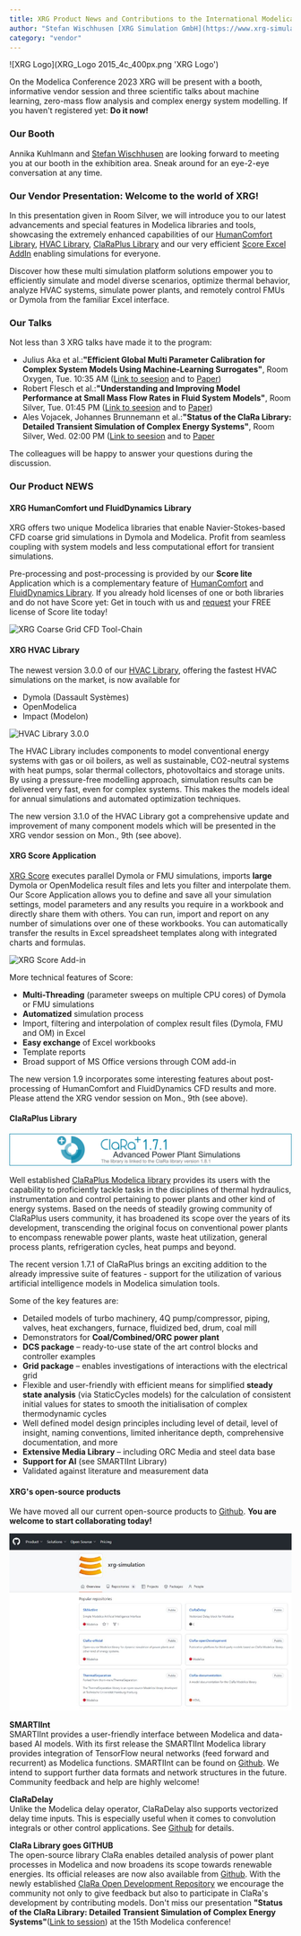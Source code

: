 ```yaml
---
title: XRG Product News and Contributions to the International Modelica Conference 2023
author: "Stefan Wischhusen [XRG Simulation GmbH](https://www.xrg-simulation.de/en)"
category: "vendor"
---
```


![XRG Logo](XRG_Logo 2015_4c_400px.png 'XRG Logo')

On the Modelica Conference 2023 XRG will be present with a booth, informative vendor session and three scientific talks about machine learning, zero-mass flow analysis and complex energy system modelling. If you haven't registered yet: **Do it now!**

### Our Booth

Annika Kuhlmann and [Stefan Wischhusen](mailto:wischhusen@xrg-simulation.de?subject=Meeting%20request) are looking forward to meeting you at our booth in the exhibition area. Sneak around for an eye-2-eye conversation at any time.

### Our Vendor Presentation: Welcome to the world of XRG!

In this presentation given in Room Silver, we will introduce you to our latest advancements and special features in Modelica libraries and tools, showcasing the extremely enhanced capabilities of our [HumanComfort Library](https://www.xrg-simulation.de/en/products/xrg-library/humancomfort), [HVAC Library](https://www.xrg-simulation.de/index.php/en/products/xrg-library/xrg-hvac-library), [ClaRaPlus Library](https://www.claralib.com/index.php?lang=en) and our very efficient [Score Excel AddIn](https://www.xrg-simulation.de/index.php/en/products/applications/score) enabling simulations for everyone.

Discover how these multi simulation platform solutions empower you to efficiently simulate and model diverse scenarios, optimize thermal behavior, analyze HVAC systems, simulate power plants, and remotely control FMUs or Dymola from the familiar Excel interface. 

### Our Talks

Not less than 3 XRG talks have made it to the program:

 - Julius Aka et al.:**"Efficient Global Multi Parameter Calibration for Complex System Models Using Machine-Learning Surrogates"**, Room Oxygen, Tue. 10:35 AM ([Link to seesion](https://www.conftool.com/modelica2023/index.php?page=browseSessions&form_session=19) and to [Paper](https://www.conftool.com/modelica2023/index.php/Aka-Efficient_Global_Multi_Parameter_Calibration_for_Complex_System_Models_Using_Machine-Learning_a.pdf?page=downloadPaper&filename=Aka-Efficient_Global_Multi_Parameter_Calibration_for_Complex_System_Models_Using_Machine-Learning_a.pdf&form_id=176&form_version=final))
 - Robert Flesch et al.:**"Understanding and Improving Model Performance at Small Mass Flow Rates in Fluid System Models"**, Room Silver, Tue. 01:45 PM ([Link to seesion](https://www.conftool.com/modelica2023/index.php?page=browseSessions&form_session=23) and to [Paper](https://www.conftool.com/modelica2023/index.php/Flesch-Understanding_and_Improving_Model_Performance_at_Small_Mass_Flow_Rates-161_a.pdf?page=downloadPaper&filename=Flesch-Understanding_and_Improving_Model_Performance_at_Small_Mass_Flow_Rates-161_a.pdf&form_id=161&form_version=final))
 - Ales Vojacek, Johannes Brunnemann et al.:**"Status of the ClaRa Library: Detailed Transient Simulation of Complex Energy Systems"**, Room Silver, Wed. 02:00 PM ([Link to seesion](https://www.conftool.com/modelica2023/index.php?page=browseSessions&form_session=45) and to [Paper](https://www.conftool.com/modelica2023/index.php/Vojacek-Status_of_the_ClaRa_Library-143_a.pdf?page=downloadPaper&filename=Vojacek-Status_of_the_ClaRa_Library-143_a.pdf&form_id=143&form_version=final)
 
The colleagues will be happy to answer your questions during the discussion.

### Our Product NEWS
#### XRG HumanComfort und FluidDynamics Library

XRG offers two unique Modelica libraries that enable Navier-Stokes-based CFD coarse grid simulations in Dymola and Modelica. Profit from seamless coupling with system models and less computational effort for transient simulations.

Pre-processing and post-processing is provided by our **Score lite** Application which is a complementary feature of [HumanComfort](https://www.xrg-simulation.de/en/products/xrg-library/humancomfort) and [FluidDynamics Library](https://www.xrg-simulation.de/index.php/en/products/xrg-library/fluiddynamics). If you already hold licenses of one or both libraries and do not have Score yet: Get in touch with us and [request](mailto:humancomfort@xrg-simulation.de?subject=Request%20for%20Score%20lite) your FREE license of Score lite today!

 ![XRG Coarse Grid CFD Tool-Chain](https://www.xrg-simulation.de/sites/default/files/inline-images/ScoreLite900.png 'XRG Coarse Grid Tool-Chain using FREE Score lite')

#### XRG HVAC Library

The newest version 3.0.0 of our [HVAC Library](https://www.xrg-simulation.de/en/products/xrg-library/xrg-hvac-library), offering the fastest HVAC simulations on the market, is now available for 

 - Dymola (Dassault Systèmes)
 - OpenModelica
 - Impact (Modelon)
 
 ![HVAC Library 3.0.0](https://www.xrg-simulation.de/sites/default/files/styles/max_2600x2600/public/2023-07/HVAC_scope.jpg?itok=g6h3EmDq 'HVAC Library 3.0.0 offers multi-tool support')

The HVAC Library includes components to model conventional energy systems with gas or oil boilers, as well as sustainable, CO2-neutral systems with heat pumps, solar thermal collectors, photovoltaics and storage units. 
By using a pressure-free modelling approach, simulation results can be delivered very fast, even for complex systems. This makes the models ideal for annual simulations and automated optimization techniques.

The new version 3.1.0 of the HVAC Library got a comprehensive update and improvement of many component models which will be presented in the XRG vendor session on Mon., 9th (see above).

#### XRG Score Application

[XRG Score](https://www.xrg-simulation.de/en/products/applications/score) executes parallel Dymola or FMU simulations, imports **large** Dymola or OpenModelica result files and lets you filter and interpolate them. Our Score Application allows you to define and save all your simulation settings, model parameters and any results you require in a workbook and directly share them with others. You can run, import and report on any number of simulations over one of these workbooks. You can automatically transfer the results in Excel spreadsheet templates along with integrated charts and formulas.

 ![XRG Score Add-in](https://www.xrg-simulation.de/sites/default/files/2018-05/XRG-Grafik-Score-Kompatibilitaet-e-20180514.png 'XRG Score interaction with Excel and Dymola or FMU')

More technical features of Score:
  - **Multi-Threading** (parameter sweeps on multiple CPU cores) of Dymola or FMU simulations
  - **Automatized** simulation process
  - Import, filtering and interpolation of complex result files (Dymola, FMU and OM) in Excel
  - **Easy exchange** of Excel workbooks
  - Template reports
  - Broad support of MS Office versions through COM add-in
  
The new version 1.9 incorporates some interesting features about post-processing of HumanComfort and FluidDynamics CFD results and more. Please attend the XRG vendor session on Mon., 9th (see above).

#### ClaRaPlus Library

 ![ClarRa 1.7.1](ClaRaPlusInfoHeader171.png 'Advanced power plant simulation')

Well established [ClaRaPlus Modelica library](https://www.claralib.com/index.php?lang=en) provides its users with the capability to proficiently tackle tasks in the disciplines of thermal hydraulics, instrumentation and control pertaining to power plants and other kind of energy systems. Based on the needs of steadily growing community of ClaRaPlus users community, it has broadened its scope over the years of its development, transcending the original focus on conventional power plants to encompass renewable power plants, waste heat utilization, general process plants, refrigeration cycles, heat pumps and beyond.

The recent version 1.7.1 of ClaRaPlus brings an exciting addition to the already impressive suite of features - support for the utilization of various artificial intelligence models in Modelica simulation tools.

Some of the key features are:
- Detailed models of turbo machinery, 4Q pump/compressor, piping, valves, heat exchangers, furnace, fluidized bed, drum, coal mill
- Demonstrators for **Coal/Combined/ORC power plant**
- **DCS package** – ready-to-use state of the art control blocks and controller examples
- **Grid package** – enables investigations of interactions with the electrical grid
- Flexible and user-friendly with efficient means for simplified **steady state analysis** (via StaticCycles models) for the calculation of consistent initial values for states to smooth the initialisation of complex thermodynamic cycles
- Well defined model design principles including level of detail, level of insight, naming conventions, limited inheritance depth, comprehensive documentation, and more
- **Extensive Media Library** – including ORC Media and steel data base
- **Support for AI** (see SMARTIInt Library)
- Validated against literature and measurement data

#### XRG's open-source products

 We have moved all our current open-source products to [Github](https://github.com/xrg-simulation). **You are welcome to start collaborating today!**

  ![Our Open-Source Products on GITHUB](XRGGithub.jpg 'Our Open-Source Products on GITHUB')

**SMARTIInt**<br>
SMARTIInt provides a user-friendly interface between Modelica and data-based AI models. With its first release the SMARTIInt Modelica library provides integration of TensorFlow neural networks (feed forward and recurrent) as Modelica functions. SMARTIInt can be found on [Github](https://github.com/xrg-simulation/SMArtIInt). 
We intend to support further data formats and network structures in the future. Community feedback and help are highly welcome!

**ClaRaDelay**<br>
Unlike the Modelica delay operator, ClaRaDelay also supports vectorized delay time inputs. This is especially useful when it comes to convolution integrals or other control applications. See [Github](https://github.com/xrg-simulation/ClaRaDelay) for details.

**ClaRa Library goes GITHUB**<br>
The open-source library ClaRa enables detailed analysis of power plant processes in Modelica and now broadens its scope towards renewable energies. Its official releases are now also available from [Github](https://github.com/xrg-simulation/ClaRa-official). With the newly established [ClaRa Open Development Repository](https://github.com/xrg-simulation/ClaRa-openDevelopment) we encourage the community not only to give feedback but also to participate in ClaRa's development by contributing models. Don't miss our presentation **"Status of the ClaRa Library: Detailed Transient Simulation of Complex Energy Systems"**([Link to session](https://www.conftool.com/modelica2023/index.php?page=browseSessions&form_session=45)) at the 15th Modelica conference!  



